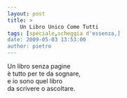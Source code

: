 ```yaml
---
layout: post
title: >
    Un Libro Unico Come Tutti
tags: [speciale,scheggia d'essenza,]
date: 2009-05-03 13:53:00
author: pietro
---
```

Un libro senza pagine<br/>è tutto per te da sognare,<br/>e io sono quel libro<br/>da scrivere o ascoltare.
